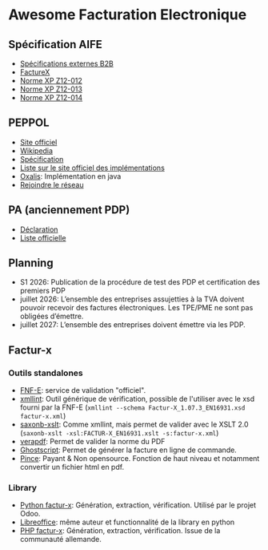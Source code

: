 # Awesome Facturation Electronique

## Spécification AIFE

- [Spécifications externes B2B](https://www.impots.gouv.fr/specifications-externes-b2b)
- [FactureX](https://fnfe-mpe.org/factur-x/)
- [Norme XP Z12-012](https://www.boutique.afnor.org/fr-fr/norme/xp-z12012/formats-et-profils-des-messages-factures-et-statuts-de-cycle-de-vie-constit/fa213344/448043)
- [Norme XP Z12-013](https://www.boutique.afnor.org/fr-fr/norme/xp-z12013/api-pour-interfacer-les-systemes-dinformations-des-entreprises-avec-les-pla/fa212532/444702)
- [Norme XP Z12-014](https://www.boutique.afnor.org/fr-fr/norme/xp-z12014/cas-dusage-b2b-applicables-dans-le-cadre-la-reforme-facture-electronique-en/fa213345/448044)

## PEPPOL

- [Site officiel](https://peppol.org/)
- [Wikipedia](https://fr.wikipedia.org/wiki/PEPPOL)
- [Spécification](https://peppol.org/documentation/technical-documentation/post-award-documentation/)
- [Liste sur le site officiel des implémentations](https://peppol.org/tools-support/links-to-software/)
- [Oxalis](https://github.com/OxalisCommunity/oxalis): Implémentation en java
- [Rejoindre le réseau](https://www.impots.gouv.fr/rejoindre-le-reseau-peppol)

## PA (anciennement PDP)

- [Déclaration](https://www.impots.gouv.fr/sites/default/files/media/1_metier/2_professionnel/EV/2_gestion/290_facturation_electronique/guide-utilisateur---demarches-simplifiees---immatriculation-pdp---2023-06.pdf)
- [Liste officielle](https://www.impots.gouv.fr/liste-des-plateformes-agreees-immatriculees-sous-reserve) 

## Planning

- S1 2026: Publication de la procédure de test des PDP et certification des premiers PDP
- juillet 2026: L’ensemble des entreprises assujetties à la TVA doivent pouvoir recevoir des factures électroniques. Les TPE/PME ne sont pas obligées d’émettre.
- juillet 2027: L’ensemble des entreprises doivent émettre via les PDP.

## Factur-x
### Outils standalones

- [FNF-E](https://services.fnfe-mpe.org/account/home): service de validation "officiel".
- [xmllint](https://manpages.debian.org/buster/libxml2-utils/xmllint.1.en.html): Outil générique de vérification, possible de l'utiliser avec le xsd fourni par la FNF-E (`xmllint --schema Factur-X_1.07.3_EN16931.xsd factur-x.xml`)
- [saxonb-xslt](https://manpages.debian.org/buster/libsaxonb-java/saxonb-xslt.1.en.html): Comme xmllint, mais permet de valider avec le XSLT 2.0 (`saxonb-xslt -xsl:FACTUR-X_EN16931.xslt -s:factur-x.xml`)
- [verapdf](https://demo.verapdf.org/): Permet de valider la norme du PDF
- [Ghostscript](https://ghostscript.com/blog/zugferd.html): Permet de générer la facture en ligne de commande.
- [Pince](https://www.princexml.com/): Payant & Non opensource. Fonction de haut niveau et notamment convertir un fichier html en pdf.

### Library

- [Python factur-x](https://github.com/akretion/factur-x): Génération, extraction, vérification. Utilisé par le projet Odoo.
- [Libreoffice](https://github.com/akretion/factur-x-libreoffice-extension): même auteur et functionnalité de la library en python
- [PHP factur-x](https://github.com/atgp/factur-x): Génération, extraction, vérification. Issue de la communauté allemande.

